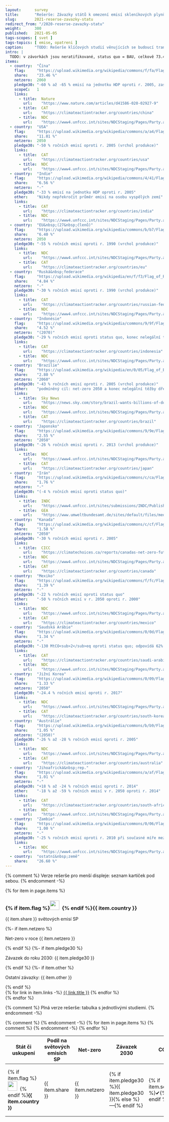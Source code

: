 ```yaml
---
layout:      survey
title:       "Rešerše: Závazky států k omezení emisí skleníkových plynů"
slug:        2021-reserse-zavazky-statu
redirect_from: "/2020-reserse-zavazky-statu"
weight:      300
published:   2021-05-05
tags-scopes: [ svet ]
tags-topics: [ emise, opatreni ]
caption:     "TODO: Rešerše klíčových studií věnujících se budoucí transformaci české energetiky z posledních let."
intro: |
  TODO: v závorkách jsou neratifikované, status quo = BAU, celkově 73.4 %, všechny země nad 1%; Studií věnujících se transformaci energetiky je mnoho a přístupů, jak takové studie zpracovávat, je taktéž nemalé množství. Tato rešerše podává přehledné shrnutí klíčových studií v oblasti energetiky pro Českou republiku. Studie jsou seřazeny chronologicky od nejnovější po nejstarší.
items:
  - country:  "Čína"
    flag:     "https://upload.wikimedia.org/wikipedia/commons/f/fa/Flag_of_the_People's_Republic_of_China.svg"
    share:    "23.46 %"
    netzero:  2060
    pledge30: "-60 % až -65 % emisí na jednotku HDP oproti r. 2005, zastropovat roční produkci CO<sub>2</sub> na 10.3 Gt"
    scopeC:   1
    links:
      - title:  Nature
        url:    "https://www.nature.com/articles/d41586-020-02927-9"
      - title:  CAT
        url:    "https://climateactiontracker.org/countries/china"
      - title:  NDC
        url:    "https://www4.unfccc.int/sites/NDCStaging/Pages/Party.aspx?party=CHN"
  - country:  "USA"
    flag:     "https://upload.wikimedia.org/wikipedia/commons/a/a4/Flag_of_the_United_States.svg"
    share:    "11.81 %"
    netzero:  2050
    pledge30: "-50 % ročních emisí oproti r. 2005 (vrchol produkce)"
    links:
      - title:  CAT
        url:    "https://climateactiontracker.org/countries/usa"
      - title:  NDC
        url:    "https://www4.unfccc.int/sites/NDCStaging/Pages/Party.aspx?party=USA"
  - country:  "Indie"
    flag:     "https://upload.wikimedia.org/wikipedia/commons/4/41/Flag_of_India.svg"
    share:    "6.56 %"
    netzero:  "-"
    pledge30: "-33 % emisí na jednotku HDP oproti r. 2005"
    other:    "Nikdy nepřekročit průměr emisí na osobu vyspělých zemí"
    links:
      - title:  CAT
        url:    "https://climateactiontracker.org/countries/india"
      - title:  NDC
        url:    "https://www4.unfccc.int/sites/NDCStaging/Pages/Party.aspx?party=IND"
  - country:  "EU&nbsp;(27&nbsp;členů)"
    flag:     "https://upload.wikimedia.org/wikipedia/commons/b/b7/Flag_of_Europe.svg"
    share:    "6.40 %"
    netzero:  2050
    pledge30: "-55 % ročních emisí oproti r. 1990 (vrchol produkce)"
    links:
      - title:  NDC
        url:    "https://www4.unfccc.int/sites/NDCStaging/Pages/Party.aspx?party=EUU"
      - title:  CAT
        url:    "https://climateactiontracker.org/countries/eu"
  - country:  "Ruská&nbsp;federace"
    flag:     "https://upload.wikimedia.org/wikipedia/en/f/f3/Flag_of_Russia.svg"
    share:    "4.84 %"
    netzero:  "-"
    pledge30: "-30 % ročních emisí oproti r. 1990 (vrchol produkce)"
    links:
      - title:  CAT
        url:    "https://climateactiontracker.org/countries/russian-federation"
      - title:  NDC
        url:    "https://www4.unfccc.int/sites/NDCStaging/Pages/Party.aspx?party=RUS"
  - country:  "Indonésie"
    flag:     "https://upload.wikimedia.org/wikipedia/commons/9/9f/Flag_of_Indonesia.svg"
    share:    "4.52 %"
    netzero:  "(2070)"
    pledge30: "-29 % ročních emisí oproti status quo, konec nelegální těžby dřeva"
    links:
      - title:  CAT
        url:    "https://climateactiontracker.org/countries/indonesia"
      - title:  NDC
        url:    "https://www4.unfccc.int/sites/NDCStaging/Pages/Party.aspx?party=IDN"
  - country:  "Brazílie"
    flag:     "https://upload.wikimedia.org/wikipedia/en/0/05/Flag_of_Brazil.svg"
    share:    "2.80 %"
    netzero:  "2060"
    pledge30: "-43 % ročních emisí oproti r. 2005 (vrchol produkce)"
    other:    "podmíněný cíl: net-zero 2050 a konec nelegální těžby dřeva 2030"
    links:
      - title:  Sky News
        url:    "https://news.sky.com/story/brazil-wants-billions-of-dollars-in-foreign-aid-to-hit-net-zero-emissions-goal-12277893"
      - title:  NDC
        url:    "https://www4.unfccc.int/sites/NDCStaging/Pages/Party.aspx?party=BRA"
      - title:  CAT
        url:    "https://climateactiontracker.org/countries/brazil"
  - country:  "Japonsko"
    flag:     "https://upload.wikimedia.org/wikipedia/commons/9/9e/Flag_of_Japan.svg"
    share:    "2.55 %"
    netzero:  "2050"
    pledge30: "-26 % ročních emisí oproti r. 2013 (vrchol produkce)"
    links:
      - title:  NDC
        url:    "https://www4.unfccc.int/sites/NDCStaging/Pages/Party.aspx?party=JPN"
      - title:  CAT
        url:    "https://climateactiontracker.org/countries/japan"
  - country:  "Irán"
    flag:     "https://upload.wikimedia.org/wikipedia/commons/c/ca/Flag_of_Iran.svg"
    share:    "1.76 %"
    netzero:  "-"
    pledge30: "(-4 % ročních emisí oproti status quo)"
    links:
      - title:  INDC
        url:    "https://www4.unfccc.int/sites/submissions/INDC/Published Documents/Iran/1/INDC Iran Final Text.pdf"
      - title:  GEA
        url:    "https://www.umweltbundesamt.de/sites/default/files/medien/1410/publikationen/2018-11-30_climate-change_29-2018_country-report-iran.pdf"
  - country:  "Kanada"
    flag:     "https://upload.wikimedia.org/wikipedia/commons/c/cf/Flag_of_Canada.svg"
    share:    "1.58 %"
    netzero:  "2050"
    pledge30: "-30 % ročních emisí oproti r. 2005"
    links:
      - title:  CICC
        url:    "https://climatechoices.ca/reports/canadas-net-zero-future"
      - title:  NDC
        url:    "https://www4.unfccc.int/sites/NDCStaging/Pages/Party.aspx?party=CAN"
      - title:  CAT
        url:    "https://climateactiontracker.org/countries/canada"
  - country:  "Mexiko"
    flag:     "https://upload.wikimedia.org/wikipedia/commons/f/fc/Flag_of_Mexico.svg"
    share:    "1.39 %"
    netzero:  "-"
    pledge30: "-22 % ročních emisí oproti status quo"
    other:    "-50 % ročních emisí v r. 2050 oproti r. 2000"
    links:
      - title:  NDC
        url:    "https://www4.unfccc.int/sites/NDCStaging/Pages/Party.aspx?party=MEX"
      - title:  CAT
        url:    "https://climateactiontracker.org/countries/mexico"
  - country:  "Saudská Arábie"
    flag:     "https://upload.wikimedia.org/wikipedia/commons/0/0d/Flag_of_Saudi_Arabia.svg"
    share:    "1.34 %"
    netzero:  "-"
    pledge30: "-130 MtCO<sub>2</sub>eq oproti status quo; odpovídá 62% až 108% zvýšení emisí oproti r. 2010"
    links:
      - title:  CAT
        url:    "https://climateactiontracker.org/countries/saudi-arabia"
      - title:  NDC
        url:    "https://www4.unfccc.int/sites/NDCStaging/Pages/Party.aspx?party=SAU"
  - country:  "Jižní Korea"
    flag:     "https://upload.wikimedia.org/wikipedia/commons/0/09/Flag_of_South_Korea.svg"
    share:    "1.33 %"
    netzero:  "2050"
    pledge30: "-24.4 % ročních emisí oproti r. 2017"
    links:
      - title:  NDC
        url:    "https://www4.unfccc.int/sites/NDCStaging/Pages/Party.aspx?party=KOR"
      - title:  CAT
        url:    "https://climateactiontracker.org/countries/south-korea"
  - country:  "Austrálie"
    flag:     "https://upload.wikimedia.org/wikipedia/commons/b/b9/Flag_of_Australia.svg"
    share:    "1.05 %"
    netzero:  "(2050)"
    pledge30: "-26 % až -28 % ročních emisí oproti r. 2005"
    links:
      - title:  NDC
        url:    "https://www4.unfccc.int/sites/NDCStaging/Pages/Party.aspx?party=AUS"
      - title:  CAT
        url:    "https://climateactiontracker.org/countries/australia"
  - country:  "Jihoafrická&nbsp;rep."
    flag:     "https://upload.wikimedia.org/wikipedia/commons/a/af/Flag_of_South_Africa.svg"
    share:    "1.01 %"
    netzero:  "-"
    pledge30: "+18 % až -24 % ročních emisí oproti r. 2014"
    other:    "-18 % až -59 % ročních emisí v r. 2050 oproti r. 2014"
    links:
      - title:  CAT
        url:    "https://climateactiontracker.org/countries/south-africa"
      - title:  NDC
        url:    "https://www4.unfccc.int/sites/NDCStaging/Pages/Party.aspx?party=ZAF"
  - country:  "Zambie"
    flag:     "https://upload.wikimedia.org/wikipedia/commons/0/06/Flag_of_Zambia.svg"
    share:    "1.00 %"
    netzero:  "-"
    pledge30: "-25 % ročních emisí oproti r. 2010 při současné míře mezinárodní podpory"
    links:
      - title:  NDC
        url:    "https://www4.unfccc.int/sites/NDCStaging/Pages/Party.aspx?party=ZMB"
  - country:  "ostatní&nbsp;země"
    share:    "26.60 %"
---
```

{% comment %}
  Verze rešerše pro menší displeje: seznam kartiček pod sebou.
{% endcomment -%}
<div class="d-md-none mt-4">
  {% for item in page.items %}
  <div class="card mb-3">
    <div class="card-body">
      <h3 class="card-title">{% if item.flag %}<img src={{ item.flag }} width="30"/>&nbsp;&nbsp;{% endif %}{{ item.country }}</h3>
      <p class="card-text text-muted">{{ item.share }} světových emisí SP</p>
      {%- if item.netzero %}<p class="card-text text-muted">Net-zero v roce {{ item.netzero }}</p>{% endif %}
      {%- if item.pledge30 %}<p class="card-text text-muted">Závazek do roku 2030: {{ item.pledge30 }}</p>{% endif %}
      {%- if item.other %}<p class="card-text text-muted">Ostatní závazky: {{ item.other }}</p>{% endif %}
      <div class="d-flex flex-column flex-sm-row justify-content-end">
        {% for link in item.links -%}
        <a href="{{ link.url }}" class="btn btn-sm">{{ link.title }}</a>
        {% endfor %}
      </div>
    </div>
  </div>
  {% endfor %}
</div>

{% comment %}
  Plná verze rešerše: tabulka s jednotlivými studiemi.
{% endcomment -%}
<table class="table table-striped table-hover d-none d-md-table mt-4">
  <thead>
    <tr>
      <th scope="col" class="text-uppercase align-middle">Stát či uskupení</th>
      <th scope="col" class="text-uppercase align-middle">Podíl na světových emisích SP</th>
      <th scope="col" class="text-uppercase align-middle">Net-zero</th>
      <th scope="col" class="text-uppercase align-middle">Závazek 2030</th>
{% comment %}
      <th scope="col" class="text-uppercase align-middle">CO<sub>2</sub></th>
      <th scope="col" class="text-uppercase align-middle">ost. SP</th>
      <th scope="col" class="text-uppercase align-middle">LULUCF</th>
{% endcomment -%}
      <th scope="col" class="text-uppercase align-middle">Ostatní závazky</th>
      <th scope="col" class="text-uppercase align-middle text-center">Odkazy</th>
    </tr>
  </thead>
  <tbody>
    {% for item in page.items %}
    <tr>
      <td class="align-middle">{% if item.flag %}<img src={{ item.flag }} width="30"/>&nbsp;&nbsp;{% endif %}<strong>{{ item.country }}</strong></td>
      <td class="align-middle">{{ item.share }}</td>
      <td class="align-middle">{{ item.netzero }}</td>
      <td class="align-middle">{% if item.pledge30 %}{{ item.pledge30 }}{% else %}—{% endif %}</td>
{% comment %}
      <td class="align-middle">{% if item.scopeC %}&#10004;{% endif %}</td>
      <td class="align-middle">{% if item.scopeG %}&#10004;{% endif %}</td>
      <td class="align-middle">{% if item.scopeL %}&#10004;{% endif %}</td>
{% endcomment -%}
      <td class="align-middle">{% if item.other %}{{ item.other }}{% else %}—{% endif %}</td>
      <td class="align-middle">
        {% for link in item.links -%}
        <a href="{{ link.url }}" class="btn btn-sm">{{ link.title }}</a>
        {% endfor %}
      </td>
    </tr>
    {% endfor %}
  </tbody>
</table>
